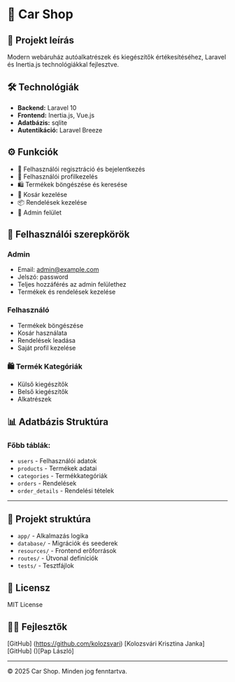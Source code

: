 # 🚗 Car Shop

## 📝 Projekt leírás
Modern webáruház autóalkatrészek és kiegészítők értékesítéséhez, Laravel és Inertia.js technológiákkal fejlesztve.

## 🛠 Technológiák
- **Backend:** Laravel 10
- **Frontend:** Inertia.js, Vue.js
- **Adatbázis:** sqlite
- **Autentikáció:** Laravel Breeze

## ⚙️ Funkciók
- 🔐 Felhasználói regisztráció és bejelentkezés
- 👤 Felhasználói profilkezelés
- 🛍️ Termékek böngészése és keresése
- 🛒 Kosár kezelése
- 📦 Rendelések kezelése
- 👑 Admin felület


## 👥 Felhasználói szerepkörök

### Admin
- Email: admin@example.com
- Jelszó: password
- Teljes hozzáférés az admin felülethez
- Termékek és rendelések kezelése

### Felhasználó
- Termékek böngészése
- Kosár használata
- Rendelések leadása
- Saját profil kezelése
  
### 🛍️ Termék Kategóriák
- Külső kiegészítők
- Belső kiegészítők
- Alkatrészek
  
## 📊 Adatbázis Struktúra
### Főbb táblák:
- `users` - Felhasználói adatok
- `products` - Termékek adatai
- `categories` - Termékkategóriák
- `orders` - Rendelések
- `order_details` - Rendelési tételek

---

## 📁 Projekt struktúra
- `app/` - Alkalmazás logika
- `database/` - Migrációk és seederek
- `resources/` - Frontend erőforrások
- `routes/` - Útvonal definíciók
- `tests/` - Tesztfájlok

## 📄 Licensz
MIT License

## 👨‍💻 Fejlesztők
[GitHub] (https://github.com/kolozsvari) [Kolozsvári Krisztina Janka]
[GitHub] ()[Pap László]

---
© 2025 Car Shop. Minden jog fenntartva.

